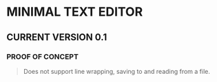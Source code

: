 # MINIMAL TEXT EDITOR

## CURRENT VERSION 0.1

### PROOF OF CONCEPT

> Does not support line wrapping, saving to and reading from a file.
